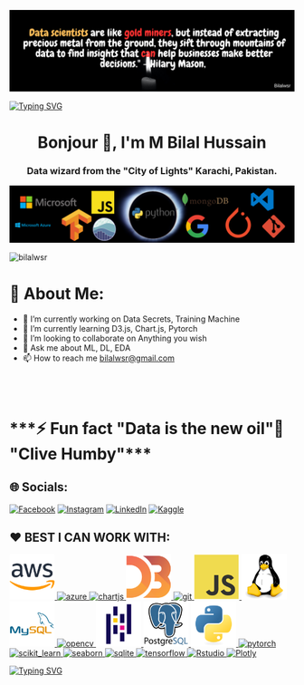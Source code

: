 <p align="center"> <img src="Your paragraph text.png" alt="bilalwsr" /> </p>

[![Typing SVG](https://readme-typing-svg.demolab.com?font=Fira+Code&weight=100&size=45&duration=2000&pause=200&center=true&vCenter=true&multiline=true&width=1500&height=200&lines=Hey%2C+welcome+to+my+profile!++Feel+%E2%9D%A4%EF%B8%8F;+free+to+reach+out+if+you+have+any+questions+;or+just+want+to+say+hi.+%E2%9C%8C%EF%B8%8F%F0%9F%98%89)](https://git.io/typing-svg)


<h1 align="center">Bonjour 👋, I'm M Bilal Hussain</h1>
<h3 align="center">Data wizard from the "City of Lights" Karachi, Pakistan.</h3>


<p align="center"> <img src="Untitled design.png" alt="bilalwsr" /> </p>

<p align="left"> <img src="https://komarev.com/ghpvc/?username=bilalwsr&label=Profile%20views&color=0e75b6&style=flat" alt="bilalwsr" /> </p>


# 💫 About Me:
- 🔭 I’m currently working on  Data Secrets, Training Machine<br>
- 🌱 I’m currently learning  D3.js, Chart.js, Pytorch<br>
- 👯 I’m looking to collaborate on  Anything you wish<br>
- 💬 Ask me about ML, DL, EDA<br>
- 📫 How to reach me bilalwsr@gmail.com<br><br><br><br>
<H1>***⚡ Fun fact "Data is the new oil"🤑 "Clive Humby"***</H1>










## 🌐 Socials:
[![Facebook](https://img.shields.io/badge/Facebook-%231877F2.svg?logo=Facebook&logoColor=white)](https://facebook.com/bilalwsr) [![Instagram](https://img.shields.io/badge/Instagram-%23E4405F.svg?logo=Instagram&logoColor=white)](https://instagram.com/bilalwsr) [![LinkedIn](https://img.shields.io/badge/LinkedIn-%230077B5.svg?logo=linkedin&logoColor=white)](https://linkedin.com/in/bilalwsr) 
[![Kaggle](https://img.shields.io/badge/-Kaggle-yellow?style=flat&logo=kaggle&logoColor=white)](https://www.kaggle.com/bilalwaseer)





 

<h2 align="left"> ❤️ BEST I CAN WORK WITH:</h2>
<p align="left"> <a href="https://aws.amazon.com" target="_blank" rel="noreferrer"> <img src="https://raw.githubusercontent.com/devicons/devicon/master/icons/amazonwebservices/amazonwebservices-original-wordmark.svg" alt="aws" width="80" height="80"/> </a> <a href="https://azure.microsoft.com/en-in/" target="_blank" rel="noreferrer"> <img src="https://www.vectorlogo.zone/logos/microsoft_azure/microsoft_azure-icon.svg" alt="azure" width="80" height="80"/> </a> <a href="https://www.chartjs.org" target="_blank" rel="noreferrer"> <img src="https://www.chartjs.org/media/logo-title.svg" alt="chartjs" width="80" height="80"/> </a> <a href="https://d3js.org/" target="_blank" rel="noreferrer"> <img src="https://raw.githubusercontent.com/devicons/devicon/master/icons/d3js/d3js-original.svg" alt="d3js" width="80" height="80"/> </a> <a href="https://git-scm.com/" target="_blank" rel="noreferrer"> <img src="https://www.vectorlogo.zone/logos/git-scm/git-scm-icon.svg" alt="git" width="80" height="80"/> </a> <a href="https://developer.mozilla.org/en-US/docs/Web/JavaScript" target="_blank" rel="noreferrer"> <img src="https://raw.githubusercontent.com/devicons/devicon/master/icons/javascript/javascript-original.svg" alt="javascript" width="80" height="80"/> </a> <a href="https://www.linux.org/" target="_blank" rel="noreferrer"> <img src="https://raw.githubusercontent.com/devicons/devicon/master/icons/linux/linux-original.svg" alt="linux" width="80" height="80"/> </a> <a href="https://www.mysql.com/" target="_blank" rel="noreferrer"> <img src="https://raw.githubusercontent.com/devicons/devicon/master/icons/mysql/mysql-original-wordmark.svg" alt="mysql" width="80" height="80"/> </a> <a href="https://opencv.org/" target="_blank" rel="noreferrer"> <img src="https://www.vectorlogo.zone/logos/opencv/opencv-icon.svg" alt="opencv" width="80" height="80"/> </a> <a href="https://pandas.pydata.org/" target="_blank" rel="noreferrer"> <img src="https://raw.githubusercontent.com/devicons/devicon/2ae2a900d2f041da66e950e4d48052658d850630/icons/pandas/pandas-original.svg" alt="pandas" width="80" height="80"/> </a> <a href="https://www.postgresql.org" target="_blank" rel="noreferrer"> <img src="https://raw.githubusercontent.com/devicons/devicon/master/icons/postgresql/postgresql-original-wordmark.svg" alt="postgresql" width="80" height="80"/> </a> <a href="https://www.python.org" target="_blank" rel="noreferrer"> <img src="https://raw.githubusercontent.com/devicons/devicon/master/icons/python/python-original.svg" alt="python" width="80" height="80"/> </a> <a href="https://pytorch.org/" target="_blank" rel="noreferrer"> <img src="https://www.vectorlogo.zone/logos/pytorch/pytorch-icon.svg" alt="pytorch" width="80" height="80"/> </a> <a href="https://scikit-learn.org/" target="_blank" rel="noreferrer"> <img src="https://upload.wikimedia.org/wikipedia/commons/0/05/Scikit_learn_logo_small.svg" alt="scikit_learn" width="80" height="80"/> </a> <a href="https://seaborn.pydata.org/" target="_blank" rel="noreferrer"> <img src="https://seaborn.pydata.org/_images/logo-mark-lightbg.svg" alt="seaborn" width="80" height="80"/> </a> <a href="https://www.sqlite.org/" target="_blank" rel="noreferrer"> <img src="https://www.vectorlogo.zone/logos/sqlite/sqlite-icon.svg" alt="sqlite" width="80" height="80"/> </a> <a href="https://www.tensorflow.org" target="_blank" rel="noreferrer"> <img src="https://www.vectorlogo.zone/logos/tensorflow/tensorflow-icon.svg" alt="tensorflow" width="80" height="80"/> <a href="https://posit.co/products/open-source/rstudio/" target="_blank" rel="noreferrer"> <img src="https://www.vectorlogo.zone/logos/r-project/r-project-official.svg" alt="Rstudio" width="80" height="80"/><a href="https://plotly.com/" target="_blank" rel="noreferrer"> <img src="https://www.vectorlogo.zone/logos/plot_ly/plot_ly-official.svg" alt="Plotly" width="80" height="80"/> </a> </p>





[![Typing SVG](https://readme-typing-svg.demolab.com?font=Fantasy&weight=100&size=75&duration=2000&pause=200&center=true&vCenter=true&multiline=true&width=1500&height=200&lines=Bye!+Don't+forget+staring+%E2%AD%90%F0%9F%92%AB%E2%9C%A8)](https://git.io/typing-svg)


